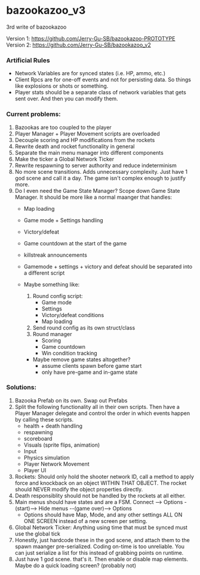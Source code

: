 # bazookazoo_v3  
3rd write of bazookazoo  

Version 1: https://github.com/Jerry-Gu-SB/bazookazoo-PROTOTYPE  
Version 2: https://github.com/Jerry-Gu-SB/bazookazoo_v2  

### Artificial Rules
- Network Variables are for synced states (i.e. HP, ammo, etc.)
- Client Rpcs are for one-off events and not for persisting data. So things like explosions or shots or something.
- Player stats should be a separate class of network variables that gets sent over. And then you can modify them.

### Current problems:
1. Bazookas are too coupled to the player
2. Player Manager + Player Movement scripts are overloaded
3. Decouple scoring and HP modifications from the rockets
4. Rewrite death and rocket functionality in general
5. Separate the main menu manager into different components
6. Make the ticker a Global Network Ticker
7. Rewrite respawning to server authority and reduce indeterminism
8. No more scene transitions. Adds unnecessary complexity. Just have 1 god scene and call it a day. The game isn't complex enough to justify more.
9. Do I even need the Game State Manager? Scope down Game State Manager. It should be more like a normal maanger that handles:
    - Map loading
    - Game mode + Settings handling
    - Victory/defeat
    - Game countdown at the start of the game
    - killstreak announcements

    - Gamemode + settings + victory and defeat should be separated into a different script
    - Maybe something like:
      1. Round config script:  
         - Game mode
         - Settings
         - Victory/defeat conditions
         - Map loading
      2. Send round config as its own struct/class  
      3. Round manager  
         - Scoring
         - Game countdown
         - Win condition tracking
     
      - Maybe remove game states altogether?
        - assume clients spawn before game start
        - only have pre-game and in-game state
       
### Solutions:
1. Bazooka Prefab on its own. Swap out Prefabs
2. Split the following functionality all in their own scripts. Then have a Player Manager delegate and control the order in which events happen by calling these scripts.
     - health + death handling
     - respawning
     - scoreboard
     - Visuals (sprite flips, animation)
     - Input
     - Physics simulation
     - Player Network Movement
     - Player UI
3. Rockets: Should only hold the shooter network ID, call a method to apply force and knockback on an object WITHIN THAT OBJECT. The rocket should NEVER modify the object properties directly.
4. Death responsiblity should not be handled by the rockets at all either.
5. Main menus should have states and are a FSM. Connect --> Options -(start)--> Hide menus --(game over)--> Options
   - Options should have Map, Mode, and any other settings ALL ON ONE SCREEN instead of a new screen per setting.
6. Global Network Ticker: Anything using time that must be synced must use the global tick
7. Honestly, just hardcode these in the god scene, and attach them to the spawn maanger pre-serialized. Coding on-time is too unreliable. You can just serialize a list for this instead of grabbing points on runtime.
8. Just have 1 god scene. that's it. Then enable or disable map elements. Maybe do a quick loading screen? (probably not)
